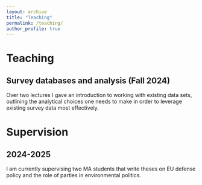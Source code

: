 ```yaml
---
layout: archive
title: "Teaching"
permalink: /teaching/
author_profile: true
---
```


# Teaching

## Survey databases and analysis (Fall 2024)
Over two lectures I gave an introduction to working with existing data sets, outlining the analytical choices one needs to make in order to leverage existing survey data most effectively. 

# Supervision
## 2024-2025
I am currently supervising two MA students that write theses on EU defense policy and the role of parties in environmental politics.
